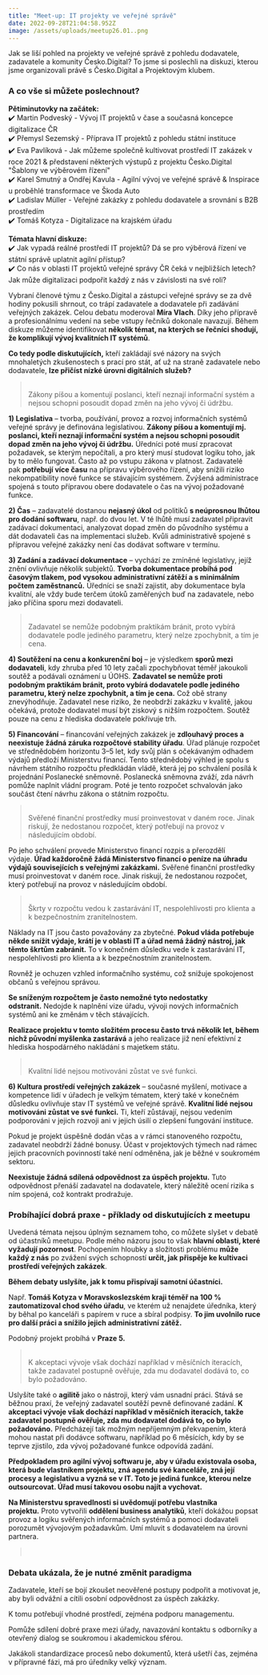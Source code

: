 ```yaml
---
title: "Meet-up: IT projekty ve veřejné správě"
date: 2022-09-28T21:04:58.952Z
image: /assets/uploads/meetup26.01..png
---
```

Jak se liší pohled na projekty ve veřejné správě z pohledu dodavatele, zadavatele a komunity Česko.Digital? To jsme si poslechli na diskuzi, kterou jsme organizovali právě s Česko.Digital a Projektovým klubem. 

### A co vše si můžete poslechnout?

**Pětiminutovky na začátek:**\
✔️ Martin Podveský - Vývoj IT projektů v čase a současná koncepce digitalizace ČR\
✔️ Přemysl Sezemský - Příprava IT projektů z pohledu státní instituce\
✔️ Eva Pavlíková - Jak můžeme společně kultivovat prostředí IT zakázek v roce 2021 & představení některých výstupů z projektu Česko.Digital "Šablony ve výběrovém řízení"\
✔️ Karel Smutný a Ondřej Kavula - Agilní vývoj ve veřejné správě & Inspirace u proběhlé transformace ve Škoda Auto\
✔️ Ladislav Müller - Veřejné zakázky z pohledu dodavatele a srovnání s B2B prostředím\
✔️ Tomáš Kotyza - Digitalizace na krajském úřadu

**Témata hlavní diskuze:**\
✔️ Jak vypadá reálné prostředí IT projektů? Dá se pro výběrová řízení ve státní správě uplatnit agilní přístup?\
✔️ Co nás v oblasti IT projektů veřejné správy ČR čeká v nejbližších letech? Jak může digitalizaci podpořit každý z nás v závislosti na své roli?

Vybraní členové týmu z Česko.Digital a zástupci veřejné správy se za dvě hodiny pokusili shrnout, co trápí zadavatele a dodavatele při zadávání veřejných zakázek. Celou debatu moderoval **Míra Vlach**. Díky jeho přípravě a profesionálnímu vedení na sebe vstupy řečníků dokonale navazují. Během diskuze můžeme identifikovat **několik témat, na kterých se řečníci shodují, že komplikují vývoj kvalitních IT systémů**.

**Co tedy podle diskutujících,** kteří zakládají své názory na svých mnohaletých zkušenostech s prací pro stát, ať už na straně zadavatele nebo dodavatele, **lze přičíst nízké úrovni digitálních služeb?**

> <br>Zákony píšou a komentují poslanci, kteří neznají informační systém a nejsou schopni posoudit dopad změn na jeho vývoj či údržbu.

**1) Legislativa** – tvorba, používání, provoz a rozvoj informačních systémů veřejné správy je definována legislativou. **Zákony píšou a komentují mj. poslanci, kteří neznají informační systém a nejsou schopni posoudit dopad změn na jeho vývoj či údržbu.** Úředníci poté musí zpracovat požadavek, se kterým nepočítali, a pro který musí studovat logiku toho, jak by to mělo fungovat. Často až po vstupu zákona v platnost. Zadavatelé pak **potřebují více času** na přípravu výběrového řízení, aby snížili riziko nekompatibility nové funkce se stávajícím systémem. Zvýšená administrace spojená s touto přípravou obere dodavatele o čas na vývoj požadované funkce.

**2) Čas** – zadavatelé dostanou **nejasný úkol** od politiků **s neúprosnou lhůtou pro dodání softwaru**, např. do dvou let. V té lhůtě musí zadavatel připravit zadávací dokumentaci, analyzovat dopad změn do původního systému a dát dodavateli čas na implementaci služeb. Kvůli administrativě spojené s přípravou veřejné zakázky není čas dodávat software v termínu.

**3) Zadání a zadávací dokumentace** – vychází ze zmíněné legislativy, jejíž znění ovlivňuje několik subjektů. **Tvorba dokumentace probíhá pod časovým tlakem, pod vysokou administrativní zátěží a s minimálním počtem zaměstnanců.** Úředníci se snaží zajistit, aby dokumentace byla kvalitní, ale vždy bude terčem útoků zaměřených buď na zadavatele, nebo jako příčina sporu mezi dodavateli.

> <br>Zadavatel se nemůže podobným praktikám bránit, proto vybírá dodavatele podle jediného parametru, který nelze zpochybnit, a tím je cena.

**4) Soutěžení na cenu a konkurenční boj** – je výsledkem **sporů mezi dodavateli**, kdy zhruba před 10 lety začali zpochybňovat téměř jakoukoli soutěž a podávali oznámení u ÚOHS. **Zadavatel se nemůže proti podobným praktikám bránit, proto vybírá dodavatele podle jediného parametru, který nelze zpochybnit, a tím je cena.** Což obě strany znevýhodňuje. Zadavatel nese riziko, že neobdrží zakázku v kvalitě, jakou očekává, protože dodavatel musí být ziskový s nižším rozpočtem. Soutěž pouze na cenu z hlediska dodavatele pokřivuje trh.

**5) Financování** – financování veřejných zakázek je **zdlouhavý proces a neexistuje žádná záruka rozpočtové stability úřadu**. Úřad plánuje rozpočet ve střednědobém horizontu 3–5 let, kdy svůj plán s očekávaným odhadem výdajů předloží Ministerstvu financí. Tento střednědobý výhled je spolu s návrhem státního rozpočtu předkládán vládě, která jej po schválení posílá k projednání Poslanecké sněmovně. Poslanecká sněmovna zváží, zda návrh pomůže naplnit vládní program. Poté je tento rozpočet schvalován jako součást čtení návrhu zákona o státním rozpočtu.

> <br>Svěřené finanční prostředky musí proinvestovat v daném roce. Jinak riskují, že nedostanou rozpočet, který potřebují na provoz v následujícím období.

Po jeho schválení provede Ministerstvo financí rozpis a přerozdělí výdaje. **Úřad každoročně žádá Ministerstvo financí o peníze na úhradu výdajů souvisejících s veřejnými zakázkami.** Svěřené finanční prostředky musí proinvestovat v daném roce. Jinak riskují, že nedostanou rozpočet, který potřebují na provoz v následujícím období.

> <br>Škrty v rozpočtu vedou k zastarávání IT, nespolehlivosti pro klienta a k bezpečnostním zranitelnostem.

Náklady na IT jsou často považovány za zbytečné. **Pokud vláda potřebuje někde snížit výdaje, krátí je v oblasti IT a úřad nemá žádný nástroj, jak těmto škrtům zabránit.** To v konečném důsledku vede k zastarávání IT, nespolehlivosti pro klienta a k bezpečnostním zranitelnostem.

Rovněž je ochuzen vzhled informačního systému, což snižuje spokojenost občanů s veřejnou správou.

**Se sníženým rozpočtem je často nemožné tyto nedostatky odstranit.** Nedojde k naplnění vize úřadu, vývoji nových informačních systémů ani ke změnám v těch stávajících.

**Realizace projektu v tomto složitém procesu často trvá několik let, během nichž původní myšlenka zastarává** a jeho realizace již není efektivní z hlediska hospodárného nakládání s majetkem státu. 

> <br>Kvalitní lidé nejsou motivováni zůstat ve své funkci.

**6) Kultura prostředí veřejných zakázek** – současné myšlení, motivace a kompetence lidí v úřadech je velkým tématem, který také v konečném důsledku ovlivňuje stav IT systémů ve veřejné správě. **Kvalitní lidé nejsou motivováni zůstat ve své funkci.** Ti, kteří zůstávají, nejsou vedením podporováni v jejich rozvoji ani v jejich úsilí o zlepšení fungování instituce.

Pokud je projekt úspěšně dodán včas a v rámci stanoveného rozpočtu, zadavatel neobdrží žádné bonusy. Účast v projektových týmech nad rámec jejich pracovních povinností také není odměněna, jak je běžné v soukromém sektoru.

**Neexistuje žádná sdílená odpovědnost za úspěch projektu.** Tuto odpovědnost přenáší zadavatel na dodavatele, který náležitě ocení rizika s ním spojená, což kontrakt prodražuje.

### Probíhající dobrá praxe - příklady od diskutujících z meetupu

Uvedená témata nejsou úplným seznamem toho, co můžete slyšet v debatě od účastníků meetupu. Podle mého názoru jsou to však **hlavní oblasti, které vyžadují pozornost**. Pochopením hloubky a složitosti problému **může každý z nás** po zvážení svých schopností **určit, jak přispěje ke kultivaci prostředí veřejných zakázek**.

**Během debaty uslyšíte, jak k tomu přispívají samotní účastníci.**

Např. **Tomáš Kotyza v Moravskoslezském kraji téměř na 100 % zautomatizoval chod svého úřadu**, ve kterém už nenajdete úředníka, který by běhal po kanceláři s papírem v ruce a sbíral podpisy. **To jim uvolnilo ruce pro další práci a snížilo jejich administrativní zátěž.**

Podobný projekt probíhá v **Praze 5.**

> <br>K akceptaci vývoje však dochází například v měsíčních iteracích, takže zadavatel postupně ověřuje, zda mu dodavatel dodává to, co bylo požadováno.

Uslyšíte také o **agilitě** jako o nástroji, který vám usnadní práci. Stává se běžnou praxí, že veřejný zadavatel soutěží pevně definované zadání. **K akceptaci vývoje však dochází například v měsíčních iteracích, takže zadavatel postupně ověřuje, zda mu dodavatel dodává to, co bylo požadováno.** Předcházejí tak možným nepříjemným překvapením, která mohou nastat při dodávce softwaru, například po 6 měsících, kdy by se teprve zjistilo, zda vývoj požadované funkce odpovídá zadání.

**Předpokladem pro agilní vývoj softwaru je, aby v úřadu existovala osoba, která bude vlastníkem projektu, zná agendu své kanceláře, zná její procesy a legislativu a vyzná se v IT. Toto je jediná funkce, kterou nelze outsourcovat. Úřad musí takovou osobu najít a vychovat.**

**Na Ministerstvu spravedlnosti si uvědomují potřebu vlastníka projektu.** Proto vytvořili **oddělení business analytiků**, kteří dokážou popsat provoz a logiku svěřených informačních systémů a pomoci dodavateli porozumět vývojovým požadavkům. Umí mluvit s dodavatelem na úrovni partnera.

> <br>

### **Debata ukázala, že je nutné změnit paradigma**

Zadavatele, kteří se bojí zkoušet neověřené postupy podpořit a motivovat je, aby byli odvážní a cítili osobní odpovědnost za úspěch zakázky. 

K tomu potřebují vhodné prostředí, zejména podporu managementu.

Pomůže sdílení dobré praxe mezi úřady, navazování kontaktu s odborníky a otevřený dialog se soukromou i akademickou sférou.

Jakákoli standardizace procesů nebo dokumentů, která ušetří čas, zejména v přípravné fázi, má pro úředníky velký význam.



<!--EndFragment-->
